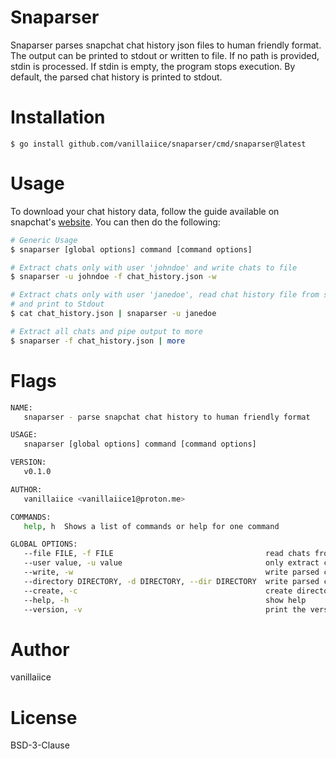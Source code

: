 # Snaparser

Snaparser parses snapchat chat history json files to human friendly format.
The output can be printed to stdout or written to file.
If no path is provided, stdin is processed.
If stdin is empty, the program stops execution.
By default, the parsed chat history is printed to stdout.

# Installation

```
$ go install github.com/vanillaiice/snaparser/cmd/snaparser@latest
```

# Usage

To download your chat history data, follow the guide available on snapchat's 
[website](https://help.snapchat.com/hc/en-us/articles/7012305371156-How-do-I-download-my-data-from-Snapchat-). 
You can then do the following:

```sh
# Generic Usage
$ snaparser [global options] command [command options] 

# Extract chats only with user 'johndoe' and write chats to file
$ snaparser -u johndoe -f chat_history.json -w

# Extract chats only with user 'janedoe', read chat history file from stdin,
# and print to Stdout
$ cat chat_history.json | snaparser -u janedoe

# Extract all chats and pipe output to more
$ snaparser -f chat_history.json | more
```

# Flags

```sh
NAME:
   snaparser - parse snapchat chat history to human friendly format

USAGE:
   snaparser [global options] command [command options] 

VERSION:
   v0.1.0

AUTHOR:
   vanillaiice <vanillaiice1@proton.me>

COMMANDS:
   help, h  Shows a list of commands or help for one command

GLOBAL OPTIONS:
   --file FILE, -f FILE                                  read chats from FILE
   --user value, -u value                                only extract chat with user
   --write, -w                                           write parsed chats to disk (default: false)
   --directory DIRECTORY, -d DIRECTORY, --dir DIRECTORY  write parsed chats to DIRECTORY
   --create, -c                                          create directory if it does not exist (default: false)
   --help, -h                                            show help
   --version, -v                                         print the version
```

# Author

vanillaiice

# License

BSD-3-Clause
